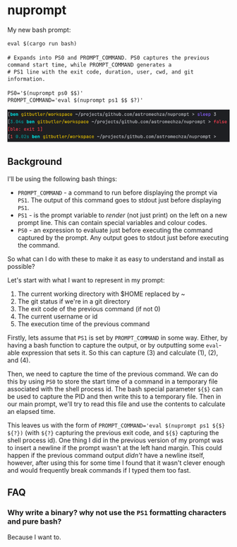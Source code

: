 # nuprompt

My new bash prompt:

```
eval $(cargo run bash)

# Expands into PS0 and PROMPT_COMMAND. PS0 captures the previous command start time, while PROMPT_COMMAND generates a
# PS1 line with the exit code, duration, user, cwd, and git information.

PS0='$(nuprompt ps0 $$)'
PROMPT_COMMAND='eval $(nuprompt ps1 $$ $?)'
```

![img.png](img.png)

## Background

I'll be using the following bash things:

- `PROMPT_COMMAND` - a command to run before displaying the prompt via `PS1`. The output of this command goes to stdout just before displaying `PS1`.
- `PS1` - is the prompt variable to _render_ (not just print) on the left on a new prompt line. This can contain special variables and colour codes.
- `PS0` - an expression to evaluate just before executing the command captured by the prompt. Any output goes to stdout just before executing the command.

So what can I do with these to make it as easy to understand and install as possible?

Let's start with what I want to represent in my prompt:

1. The current working directory with $HOME replaced by ~
2. The git status if we're in a git directory
3. The exit code of the previous command (if not 0)
4. The current username or id
5. The execution time of the previous command

Firstly, lets assume that `PS1` is set by `PROMPT_COMMAND` in some way. Either, by having a bash function to capture the output, or by outputting some `eval`-able expression that sets it. So this can capture (3) and calculate (1), (2), and (4).

Then, we need to capture the time of the previous command. We can do this by using `PS0` to store the start time of a command in a temporary file associated with the shell process id. The bash special parameter `${$}` can be used to capture the PID and then write this to a temporary file. Then in our main prompt, we'll try to read this file and use the contents to calculate an elapsed time.

This leaves us with the form of `PROMPT_COMMAND='eval $(nuprompt ps1 ${$} ${?})` (with `${?}` capturing the previous exit code, and `${$}` capturing the shell process id). One thing I did in the previous version of my prompt was to insert a newline if the prompt wasn't at the left hand margin. This could happen if the previous command output _didn't_ have a newline itself, however, after using this for some time I found that it wasn't clever enough and would frequently break commands if I typed them too fast.

## FAQ

### Why write a binary? why not use the `PS1` formatting characters and pure bash?

Because I want to.
